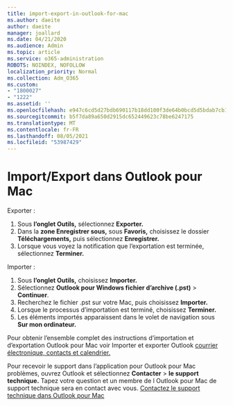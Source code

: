 ```yaml
---
title: import-export-in-outlook-for-mac
ms.author: daeite
author: daeite
manager: joallard
ms.date: 04/21/2020
ms.audience: Admin
ms.topic: article
ms.service: o365-administration
ROBOTS: NOINDEX, NOFOLLOW
localization_priority: Normal
ms.collection: Adm_O365
ms.custom:
- "1800027"
- "1222"
ms.assetid: ''
ms.openlocfilehash: e947c6cd5d27bdb690117b18dd100f3de64b0bcd5d5bdab7cb1eeca355ef4489
ms.sourcegitcommit: b5f7da89a650d2915dc652449623c78be6247175
ms.translationtype: MT
ms.contentlocale: fr-FR
ms.lasthandoff: 08/05/2021
ms.locfileid: "53987429"
---
```

# <a name="importexport-in-outlook-for-mac"></a>Import/Export dans Outlook pour Mac 

Exporter :
1. Sous **l’onglet Outils,** sélectionnez **Exporter.**
2. Dans la **zone Enregistrer sous,** sous **Favoris,** choisissez le dossier **Téléchargements,** puis sélectionnez **Enregistrer.**
3. Lorsque vous voyez la notification que l’exportation est terminée, sélectionnez **Terminer.**

Importer :
1. Sous **l’onglet Outils,** choisissez **Importer.**
2. Sélectionnez **Outlook pour Windows fichier d’archive (.pst)**  >  **Continuer**.
3. Recherchez le fichier .pst sur votre Mac, puis choisissez **Importer.**
4. Lorsque le processus d’importation est terminé, choisissez **Terminer.**
5. Les éléments importés apparaissent dans le volet de navigation sous **Sur mon ordinateur.**

Pour obtenir l’ensemble complet des instructions d’importation et d’exportation Outlook pour Mac voir Importer et exporter Outlook [courrier électronique, contacts et calendrier.](https://support.office.com/article/92577192-3881-4502-b79d-c3bbada6c8ef#ID0EAACAAA=Mac) 

Pour recevoir le support dans l’application pour Outlook pour Mac problèmes, ouvrez Outlook et sélectionnez **Contacter**  >  **le support technique.** Tapez votre question et un membre de l Outlook pour Mac de support technique sera en contact avec vous. [Contactez le support technique dans Outlook pour Mac](https://support.microsoft.com/office/contact-support-within-outlook-for-mac-d0410177-8e65-4487-93f7-206a3a3d71a8)